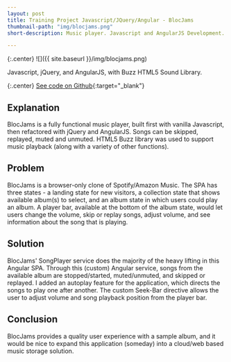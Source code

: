 ```yaml
---
layout: post
title: Training Project Javascript/JQuery/Angular - BlocJams
thumbnail-path: "img/blocjams.png" 
short-description: Music player. Javascript and AngularJS Development.

---
```


{:.center}
![]({{ site.baseurl }}/img/blocjams.png)

Javascript, jQuery, and AngularJS, with Buzz HTML5 Sound Library.

{:.center}
[See code on Github](https://github.com/saraguittarclark/bloc-jams-angular){:target="_blank"}

## Explanation

BlocJams is a fully functional music player, built first with vanilla Javascript, then refactored with jQuery and AngularJS. Songs can be skipped, replayed, muted and unmuted. HTML5 Buzz library was used to support music playback (along with a variety of other functions).

## Problem

BlocJams is a browser-only clone of Spotify/Amazon Music. The SPA has three states - a landing state for new visitors, a collection state that shows available album(s) to select, and an album state in which users could play an album. A player bar, available at the bottom of the album state, would let users change the volume, skip or replay songs, adjust volume, and see information about the song that is playing.

## Solution

BlocJams' SongPlayer service does the majority of the heavy lifting in this Angular SPA. Through this (custom) Angular service, songs from the available album are stopped/started, muted/unmuted, and skipped or replayed. I added an autoplay feature for the application, which directs the songs to play one after another. The custom Seek-Bar directive allows the user to adjust volume and song playback position from the player bar.

## Conclusion

BlocJams provides a quality user experience with a sample album, and it would be nice to expand this application (someday) into a cloud/web based music storage solution.